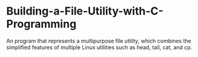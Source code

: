 # Building-a-File-Utility-with-C-Programming
An program that represents a multipurpose file utility, which combines the simplified features of multiple Linux utilities such as head, tail, cat, and cp.
